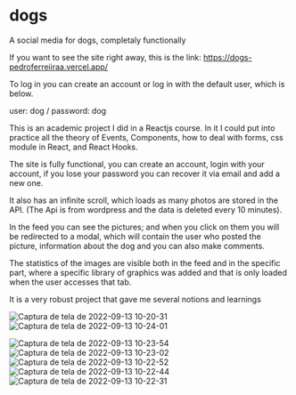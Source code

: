 # dogs
A social media for dogs, completaly functionally

If you want to see the site right away, this is the link: 
https://dogs-pedroferreiiraa.vercel.app/

To log in you can create an account or log in with the default user, which is below.

user: dog /
password: dog

This is an academic project I did in a Reactjs course. In it I could put into practice all the theory of Events, Components, how to deal with forms, css module in React, and React Hooks. 

The site is fully functional, you can create an account, login with your account, if you lose your password you can recover it via email and add a new one.

It also has an infinite scroll, which loads as many photos are stored in the API. (The Api is from wordpress and the data is deleted every 10 minutes).

In the feed you can see the pictures; and when you click on them you will be redirected to a modal, which will contain the user who posted the picture, information about the dog and you can also make comments.

The statistics of the images are visible both in the feed and in the specific part, where a specific library of graphics was added and that is only loaded when the user accesses that tab.

It is a very robust project that gave me several notions and learnings 



![Captura de tela de 2022-09-13 10-20-31](https://user-images.githubusercontent.com/69644994/189912019-e75b04f9-896b-4392-bd66-c26cb3aebdd4.png) ![Captura de tela de 2022-09-13 10-24-01](https://user-images.githubusercontent.com/69644994/189912778-dc618ccb-4dff-4178-b19c-37923b588990.png)

![Captura de tela de 2022-09-13 10-23-54](https://user-images.githubusercontent.com/69644994/189912782-64a403ae-6a51-4c1d-a22a-bca9e6f1f3a1.png)
![Captura de tela de 2022-09-13 10-23-02](https://user-images.githubusercontent.com/69644994/189912784-0b154964-8869-40de-b83b-891efc56444e.png)![Captura de tela de 2022-09-13 10-22-52](https://user-images.githubusercontent.com/69644994/189912787-8b5b9551-e53d-4038-9140-ea711c0ac4fe.png)
![Captura de tela de 2022-09-13 10-22-44](https://user-images.githubusercontent.com/69644994/189912790-b3063330-05e5-4287-90e8-94a5fcfa6d1f.png)
![Captura de tela de 2022-09-13 10-22-31](https://user-images.githubusercontent.com/69644994/189912792-abc1afb1-e6f1-4eeb-8417-6a7d28640b1c.png)


